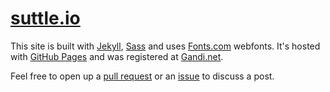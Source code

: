 [suttle.io](http://suttle.io)
===

This site is built with [Jekyll](http://jekyllrb.com), [Sass](http://sass-lang.com) and uses [Fonts.com](http://fonts.com) webfonts. It's hosted with [GitHub Pages](http://pages.github.com) and was registered at [Gandi.net](http://gandi.net).

Feel free to open up a [pull request](https://github.com/kevinSuttle/kevinsuttle.github.io/pulls) or an [issue](https://github.com/kevinSuttle/kevinsuttle.github.io/issues) to discuss a post.
